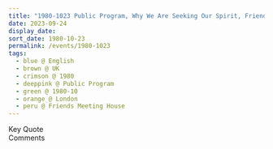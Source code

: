 ```yaml
---
title: "1980-1023 Public Program, Why We Are Seeking Our Spirit, Friends Meeting House, 120 Heath Street, Hampstead, London NW3 1DR, UK"
date: 2023-09-24
display_date: 
sort_date: 1980-10-23
permalink: /events/1980-1023
tags:
  - blue @ English
  - brown @ UK
  - crimson @ 1980
  - deeppink @ Public Program
  - green @ 1980-10
  - orange @ London
  - peru @ Friends Meeting House
---
```


<wave-list>
  <list-title color="green" width="75">Key Quote</list-title>
  <list-item color="BlanchedAlmond"  width="200"></list-item>
  <list-item color="Lavender"></list-item>
  <list-item color="BlanchedAlmond"></list-item>
</wave-list>

<br>

<wave-list>
  <list-title color="green" width="75">Comments</list-title>
  <list-item color="BlanchedAlmond"  width="200"></list-item>
  <list-item color="Lavender"></list-item>
  <list-item color="BlanchedAlmond"></list-item>
</wave-list>